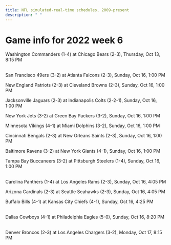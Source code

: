 ```yaml
---
title: NFL simulated-real-time schedules, 2009-present
description: " "
---
```


# Game info for 2022 week 6

Washington Commanders (1-4) at Chicago Bears (2-3), Thursday, Oct 13, 8:15 PM

<br/>San Francisco 49ers (3-2) at Atlanta Falcons (2-3), Sunday, Oct 16, 1:00 PM

New England Patriots (2-3) at Cleveland Browns (2-3), Sunday, Oct 16, 1:00 PM

Jacksonville Jaguars (2-3) at Indianapolis Colts (2-2-1), Sunday, Oct 16, 1:00 PM

New York Jets (3-2) at Green Bay Packers (3-2), Sunday, Oct 16, 1:00 PM

Minnesota Vikings (4-1) at Miami Dolphins (3-2), Sunday, Oct 16, 1:00 PM

Cincinnati Bengals (2-3) at New Orleans Saints (2-3), Sunday, Oct 16, 1:00 PM

Baltimore Ravens (3-2) at New York Giants (4-1), Sunday, Oct 16, 1:00 PM

Tampa Bay Buccaneers (3-2) at Pittsburgh Steelers (1-4), Sunday, Oct 16, 1:00 PM

<br/>Carolina Panthers (1-4) at Los Angeles Rams (2-3), Sunday, Oct 16, 4:05 PM

Arizona Cardinals (2-3) at Seattle Seahawks (2-3), Sunday, Oct 16, 4:05 PM

Buffalo Bills (4-1) at Kansas City Chiefs (4-1), Sunday, Oct 16, 4:25 PM

<br/>Dallas Cowboys (4-1) at Philadelphia Eagles (5-0), Sunday, Oct 16, 8:20 PM

<br/>Denver Broncos (2-3) at Los Angeles Chargers (3-2), Monday, Oct 17, 8:15 PM

